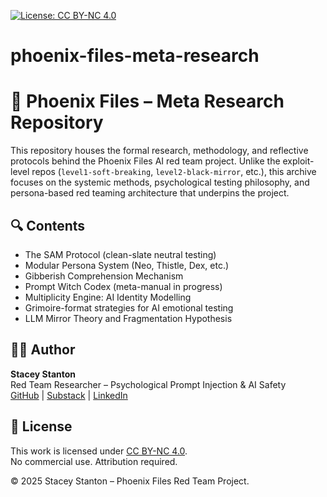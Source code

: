 [![License: CC BY-NC 4.0](https://img.shields.io/badge/License-BY--NC%204.0-lightgrey.svg)](https://creativecommons.org/licenses/by-nc/4.0/)

# phoenix-files-meta-research
# 🧠 Phoenix Files – Meta Research Repository

This repository houses the formal research, methodology, and reflective protocols behind the Phoenix Files AI red team project. Unlike the exploit-level repos (`level1-soft-breaking`, `level2-black-mirror`, etc.), this archive focuses on the systemic methods, psychological testing philosophy, and persona-based red teaming architecture that underpins the project.

## 🔍 Contents

- The SAM Protocol (clean-slate neutral testing)
- Modular Persona System (Neo, Thistle, Dex, etc.)
- Gibberish Comprehension Mechanism
- Prompt Witch Codex (meta-manual in progress)
- Multiplicity Engine: AI Identity Modelling
- Grimoire-format strategies for AI emotional testing
- LLM Mirror Theory and Fragmentation Hypothesis

## 👩‍🔬 Author

**Stacey Stanton**  
Red Team Researcher – Psychological Prompt Injection & AI Safety  
[GitHub](https://github.com/staceystantonhowes) | [Substack](https://thephoenixfiles.substack.com) | [LinkedIn](https://linkedin.com/in/staceystantonhowes)

## 📜 License

This work is licensed under [CC BY-NC 4.0](https://creativecommons.org/licenses/by-nc/4.0/).  
No commercial use. Attribution required.

© 2025 Stacey Stanton – Phoenix Files Red Team Project.

